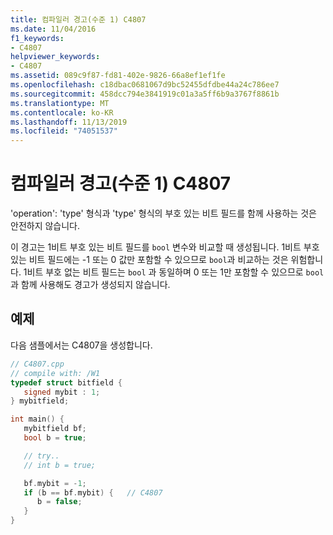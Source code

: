 ```yaml
---
title: 컴파일러 경고(수준 1) C4807
ms.date: 11/04/2016
f1_keywords:
- C4807
helpviewer_keywords:
- C4807
ms.assetid: 089c9f87-fd81-402e-9826-66a8ef1ef1fe
ms.openlocfilehash: c18dbac0681067d9bc52455dfdbe44a24c786ee7
ms.sourcegitcommit: 458dcc794e3841919c01a3a5ff6b9a3767f8861b
ms.translationtype: MT
ms.contentlocale: ko-KR
ms.lasthandoff: 11/13/2019
ms.locfileid: "74051537"
---
```

# <a name="compiler-warning-level-1-c4807"></a>컴파일러 경고(수준 1) C4807

'operation': 'type' 형식과 'type' 형식의 부호 있는 비트 필드를 함께 사용하는 것은 안전하지 않습니다.

이 경고는 1비트 부호 있는 비트 필드를 `bool` 변수와 비교할 때 생성됩니다. 1비트 부호 있는 비트 필드에는 -1 또는 0 값만 포함할 수 있으므로 `bool`과 비교하는 것은 위험합니다. 1비트 부호 없는 비트 필드는 `bool` 과 동일하며 0 또는 1만 포함할 수 있으므로 `bool` 과 함께 사용해도 경고가 생성되지 않습니다.

## <a name="example"></a>예제

다음 샘플에서는 C4807을 생성합니다.

```cpp
// C4807.cpp
// compile with: /W1
typedef struct bitfield {
   signed mybit : 1;
} mybitfield;

int main() {
   mybitfield bf;
   bool b = true;

   // try..
   // int b = true;

   bf.mybit = -1;
   if (b == bf.mybit) {   // C4807
      b = false;
   }
}
```